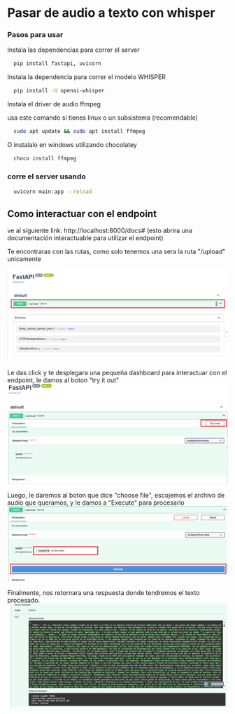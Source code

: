 
# Pasar de audio a texto con whisper





### Pasos para usar

Instala las dependencias para correr el server

```bash
  pip install fastapi, uvicorn
```

Instala la dependencia para correr el modelo WHISPER

```bash
  pip install -U openai-whisper
```

Instala el driver de audio ffmpeg

usa este comando si tienes linux o un subsistema (recomendable)
```bash
  sudo apt update && sudo apt install ffmpeg
```

O instalalo en windows utilizando chocolatey

```bash
  choco install ffmpeg
```

### corre el server usando
```bash
  uvicorn main:app --reload 
```

## Como interactuar con el endpoint

ve al siguiente link: http://localhost:8000/docs#
(esto abrira una documentación interactuable para utilizar el endpoint)

Te encontraras con las rutas, como solo tenemos una sera la ruta "/upload" unicamente

![SCREENSHOT1](utils\ss1.png)

Le das click y te desplegara una pequeña dashboard para interactuar con el endpoint, le damos al boton "try it out"
![SCREENSHOT2](utils\ss2.png)

Luego, le daremos al boton que dice "choose file", escojemos el archivo de audio que queramos, y le damos a "Execute" para procesarlo
![SCREENSHOT3](utils\ss3.png)

Finalmente, nos retornara una respuesta donde tendremos el texto procesado.
![SCREENSHOT4](utils\ss4.png)






